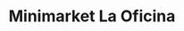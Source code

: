 ---
title: "Minimarket La Oficina"
url: /santa-cruz-de-la-sierra/minimarket-la-oficina/
shop: Supermarkt
---
